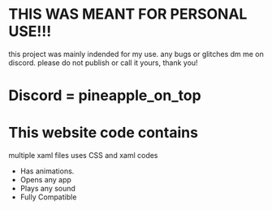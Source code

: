 # THIS WAS MEANT FOR PERSONAL USE!!!

this project was mainly indended for my use. any bugs or glitches dm me on discord.
please do not publish or call it yours, thank you!


# Discord = pineapple_on_top

# This website code contains


multiple xaml files
uses CSS and xaml codes

- Has animations.
- Opens any app
- Plays any sound
- Fully Compatible
